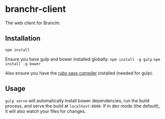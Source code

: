 # branchr-client
The web client for Branchr.

## Installation

`npm install`

Ensure you have gulp and bower installed globally: 
```npm install -g gulp```
```npm install -g bower```

Also ensure you have the [ruby sass compiler](http://sass-lang.com/install)
installed (needed for gulp).

## Usage

`gulp serve` will automatically install bower dependencies, run the build process, 
and serve the build at `localhost:8000`. If in dev mode (the default), it will also
watch your files for changes.

